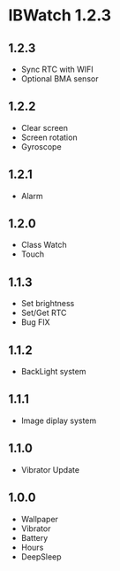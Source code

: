 # IBWatch 1.2.3

## 1.2.3
- Sync RTC with WIFI
- Optional BMA sensor

## 1.2.2
- Clear screen
- Screen rotation
- Gyroscope 

## 1.2.1
- Alarm

## 1.2.0
- Class Watch
- Touch

## 1.1.3
- Set brightness
- Set/Get RTC
- Bug FIX

## 1.1.2
- BackLight system

## 1.1.1
- Image diplay system

## 1.1.0
- Vibrator Update

## 1.0.0
- Wallpaper
- Vibrator
- Battery
- Hours
- DeepSleep